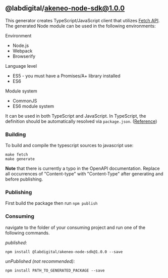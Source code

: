 ## @labdigital/akeneo-node-sdk@1.0.0

This generator creates TypeScript/JavaScript client that utilizes [Fetch
API](https://fetch.spec.whatwg.org/). The generated Node module can be used in the
following environments:

Environment
* Node.js
* Webpack
* Browserify

Language level
* ES5 - you must have a Promises/A+ library installed
* ES6

Module system
* CommonJS
* ES6 module system

It can be used in both TypeScript and JavaScript. In TypeScript, the definition should
be automatically resolved via `package.json`.
([Reference](http://www.typescriptlang.org/docs/handbook/typings-for-npm-packages.html))

### Building

To build and compile the typescript sources to javascript use:
```
make fetch
make generate
```

__Note__ that there is currently a typo in the OpenAPI documentation. Replace all
occurrences of "Content-type" with "Content-Type" after generating and before
publishing.

### Publishing

First build the package then run ```npm publish```

### Consuming

navigate to the folder of your consuming project and run one of the following commands.

_published:_

```
npm install @labdigital/akeneo-node-sdk@1.0.0 --save
```

_unPublished (not recommended):_

```
npm install PATH_TO_GENERATED_PACKAGE --save
